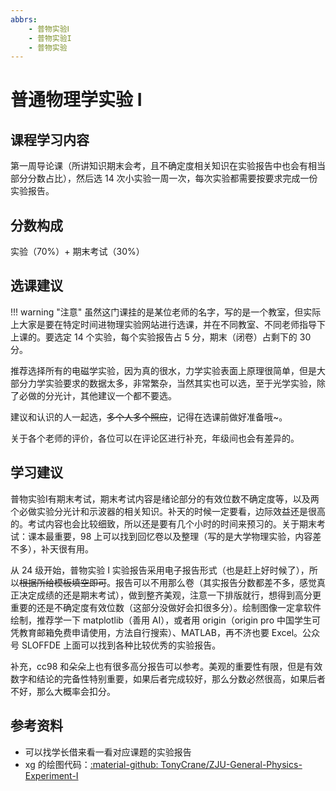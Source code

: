 ```yaml
---
abbrs:
    - 普物实验Ⅰ
    - 普物实验I
    - 普物实验
---
```


# 普通物理学实验 Ⅰ

## 课程学习内容

第一周导论课（所讲知识期末会考，且不确定度相关知识在实验报告中也会有相当部分分数占比），然后选 14 次小实验一周一次，每次实验都需要按要求完成一份实验报告。

## 分数构成

实验（70%）+ 期末考试（30%）

## 选课建议

!!! warning "注意"
    虽然这门课挂的是某位老师的名字，写的是一个教室，但实际上大家是要在特定时间进物理实验网站进行选课，并在不同教室、不同老师指导下上课的。要选定 14 个实验，每个实验报告占 5 分，期末（闭卷）占剩下的 30 分。

推荐选择所有的电磁学实验，因为真的很水，力学实验表面上原理很简单，但是大部分力学实验要求的数据太多，非常繁杂，当然其实也可以选，至于光学实验，除了必做的分光计，其他建议一个都不要选。

建议和认识的人一起选，~~多个人多个照应~~，记得在选课前做好准备哦~。

关于各个老师的评价，各位可以在评论区进行补充，年级间也会有差异的。

## 学习建议

普物实验Ⅰ有期末考试，期末考试内容是绪论部分的有效位数不确定度等，以及两个必做实验分光计和示波器的相关知识。补天的时候一定要看，边际效益还是很高的。考试内容也会比较细致，所以还是要有几个小时的时间来预习的。关于期末考试：课本最重要，98 上可以找到回忆卷以及整理（写的是大学物理实验，内容差不多），补天很有用。

从 24 级开始，普物实验 I 实验报告采用电子报告形式（也是赶上好时候了），所以~~根据所给模板填空即可~~。报告可以不用那么卷（其实报告分数都差不多，感觉真正决定成绩的还是期末考试），做到整齐美观，注意一下排版就行，想得到高分更重要的还是不确定度有效位数（这部分没做好会扣很多分）。绘制图像一定拿软件绘制，推荐学一下 matplotlib（善用 AI），或者用 origin（origin pro 中国学生可凭教育邮箱免费申请使用，方法自行搜索）、MATLAB，再不济也要 Excel。公众号 SLOFFDE 上面可以找到各种比较优秀的实验报告。

补充，cc98 和朵朵上也有很多高分报告可以参考。美观的重要性有限，但是有效数字和结论的完备性特别重要，如果后者完成较好，那么分数必然很高，如果后者不好，那么大概率会扣分。

## 参考资料

- 可以找学长借来看一看对应课题的实验报告
- xg 的绘图代码：[:material-github: TonyCrane/ZJU-General-Physics-Experiment-I](https://github.com/TonyCrane/ZJU-General-Physics-Experiment-I)
